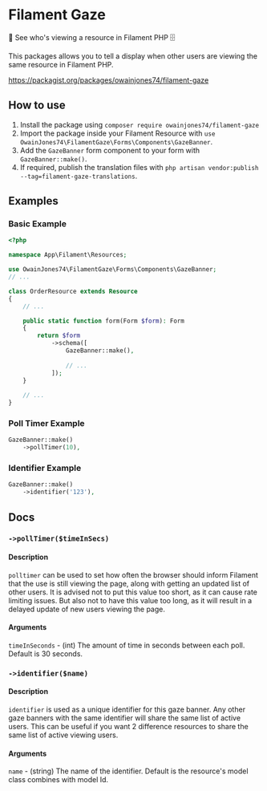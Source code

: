 # Filament Gaze

📂 See who's viewing a resource in Filament PHP 🗄️

This packages allows you to tell a display when other users are viewing the same resource in Filament PHP.

https://packagist.org/packages/owainjones74/filament-gaze

## How to use
1. Install the package using `composer require owainjones74/filament-gaze`
2. Import the package inside your Filament Resource with `use OwainJones74\FilamentGaze\Forms\Components\GazeBanner`.
3. Add the `GazeBanner` form component to your form with `GazeBanner::make()`.
4. If required, publish the translation files with `php artisan vendor:publish --tag=filament-gaze-translations`.

## Examples

### Basic Example
```php
<?php

namespace App\Filament\Resources;

use OwainJones74\FilamentGaze\Forms\Components\GazeBanner;
// ...

class OrderResource extends Resource
{
    // ...

    public static function form(Form $form): Form
    {
        return $form
            ->schema([
                GazeBanner::make(),
                    
                // ...
            ]);
    }
    
    // ...
}
```

### Poll Timer Example
```php
GazeBanner::make()
    ->pollTimer(10),
```

### Identifier Example
```php
GazeBanner::make()
    ->identifier('123'),
```


## Docs

### `->pollTimer($timeInSecs)`

#### Description
`polltimer` can be used to set how often the browser should inform Filament that the use is still viewing the page, along with getting an updated list of other users. It is advised not to put this value too short, as it can cause rate limiting issues. But also not to have this value too long, as it will result in a delayed update of new users viewing the page.

#### Arguments
`timeInSeconds` - (int) The amount of time in seconds between each poll. Default is 30 seconds.

### `->identifier($name)`

#### Description
`identifier` is used as a unique identifier for this gaze banner. Any other gaze banners with the same identifier will share the same list of active users. This can be useful if you want 2 difference resources to share the same list of active viewing users.

#### Arguments
`name` - (string) The name of the identifier. Default is the resource's model class combines with model Id.
